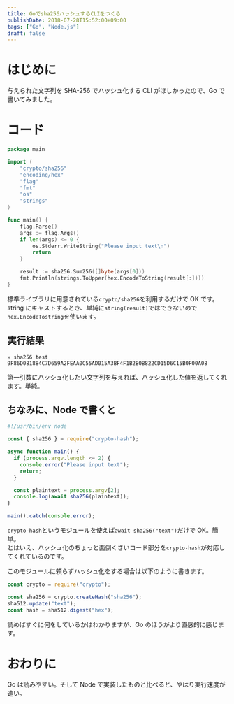 ```yaml
---
title: Goでsha256ハッシュするCLIをつくる
publishDate: 2018-07-28T15:52:00+09:00
tags: ["Go", "Node.js"]
draft: false
---
```


# はじめに

与えられた文字列を SHA-256 でハッシュ化する CLI がほしかったので、Go で書いてみました。

# コード

```go
package main

import (
	"crypto/sha256"
	"encoding/hex"
	"flag"
	"fmt"
	"os"
	"strings"
)

func main() {
	flag.Parse()
	args := flag.Args()
	if len(args) <= 0 {
		os.Stderr.WriteString("Please input text\n")
		return
	}

	result := sha256.Sum256([]byte(args[0]))
	fmt.Println(strings.ToUpper(hex.EncodeToString(result[:])))
}
```

標準ライブラリに用意されている`crypto/sha256`を利用するだけで OK です。  
string にキャストするとき、単純に`string(result)`ではできないので`hex.EncodeTostring`を使います。

## 実行結果

```
» sha256 test
9F86D081884C7D659A2FEAA0C55AD015A3BF4F1B2B0B822CD15D6C15B0F00A08
```

第一引数にハッシュ化したい文字列を与えれば、ハッシュ化した値を返してくれます。単純。

## ちなみに、Node で書くと

```javascript
#!/usr/bin/env node

const { sha256 } = require("crypto-hash");

async function main() {
  if (process.argv.length <= 2) {
    console.error("Please input text");
    return;
  }

  const plaintext = process.argv[2];
  console.log(await sha256(plaintext));
}

main().catch(console.error);
```

`crypto-hash`というモジュールを使えば`await sha256("text")`だけで OK。簡単。  
とはいえ、ハッシュ化のちょっと面倒くさいコード部分を`crypto-hash`が対応してくれているのです。

このモジュールに頼らずハッシュ化をする場合は以下のように書きます。

```javascript
const crypto = require("crypto");

const sha256 = crypto.createHash("sha256");
sha512.update("text");
const hash = sha512.digest("hex");
```

読めばすぐに何をしているかはわかりますが、Go のほうがより直感的に感じます。

# おわりに

Go は読みやすい。そして Node で実装したものと比べると、やはり実行速度が速い。
